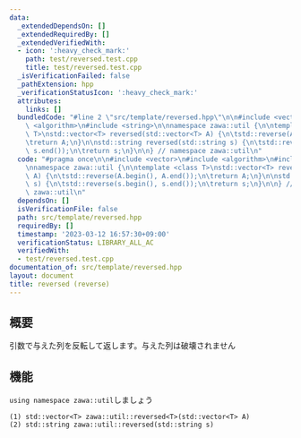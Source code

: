 ```yaml
---
data:
  _extendedDependsOn: []
  _extendedRequiredBy: []
  _extendedVerifiedWith:
  - icon: ':heavy_check_mark:'
    path: test/reversed.test.cpp
    title: test/reversed.test.cpp
  _isVerificationFailed: false
  _pathExtension: hpp
  _verificationStatusIcon: ':heavy_check_mark:'
  attributes:
    links: []
  bundledCode: "#line 2 \"src/template/reversed.hpp\"\n\n#include <vector>\n#include\
    \ <algorithm>\n#include <string>\n\nnamespace zawa::util {\n\ntemplate <class\
    \ T>\nstd::vector<T> reversed(std::vector<T> A) {\n\tstd::reverse(A.begin(), A.end());\n\
    \treturn A;\n}\n\nstd::string reversed(std::string s) {\n\tstd::reverse(s.begin(),\
    \ s.end());\n\treturn s;\n}\n\n} // namespace zawa::util\n"
  code: "#pragma once\n\n#include <vector>\n#include <algorithm>\n#include <string>\n\
    \nnamespace zawa::util {\n\ntemplate <class T>\nstd::vector<T> reversed(std::vector<T>\
    \ A) {\n\tstd::reverse(A.begin(), A.end());\n\treturn A;\n}\n\nstd::string reversed(std::string\
    \ s) {\n\tstd::reverse(s.begin(), s.end());\n\treturn s;\n}\n\n} // namespace\
    \ zawa::util\n"
  dependsOn: []
  isVerificationFile: false
  path: src/template/reversed.hpp
  requiredBy: []
  timestamp: '2023-03-12 16:57:30+09:00'
  verificationStatus: LIBRARY_ALL_AC
  verifiedWith:
  - test/reversed.test.cpp
documentation_of: src/template/reversed.hpp
layout: document
title: reversed (reverse)
---
```


## 概要

引数で与えた列を反転して返します。与えた列は破壊されません

## 機能

`using namespace zawa::util`しましょう

```
(1) std::vector<T> zawa::util::reversed<T>(std::vector<T> A)
(2) std::string zawa::util::reversed(std::string s)
```
